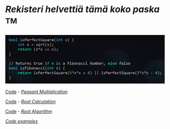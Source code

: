 # _Rekisteri helvettiä tämä koko paska_ <sup>TM<sup>

_![alt_text](https://raw.githubusercontent.com/Jan-Aarela/Fibonacci-y86/refs/heads/main/pics/Fibonacci%20code%20in%20C.png)_


[Code](https://raw.githubusercontent.com/Jan-Aarela/Fibonacci-y86/refs/heads/main/Extras/Multiplication) - _[Peasant Multiplication](https://raw.githubusercontent.com/Jan-Aarela/Fibonacci-y86/refs/heads/main/pics/multiplication.jpg)_

[Code](https://raw.githubusercontent.com/Jan-Aarela/Fibonacci-y86/refs/heads/main/Extras/Root) - _[Root Calculation](https://raw.githubusercontent.com/Jan-Aarela/Fibonacci-y86/refs/heads/main/pics/squarred.jpg)_

[Code](https://raw.githubusercontent.com/Jan-Aarela/Fibonacci-y86/refs/heads/main/Extras/Root) - _[Root Algorithm](https://raw.githubusercontent.com/Jan-Aarela/Fibonacci-y86/refs/heads/main/pics/Root%20algorithm.jpg)_

_[Code examples](https://github.com/Jan-Aarela/Fibonacci-y86/tree/main/Extras)_
